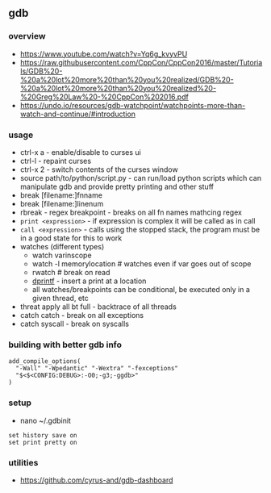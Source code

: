 ## gdb

### overview

- <https://www.youtube.com/watch?v=Yq6g_kvyvPU>
- <https://raw.githubusercontent.com/CppCon/CppCon2016/master/Tutorials/GDB%20-%20a%20lot%20more%20than%20you%20realized/GDB%20-%20a%20lot%20more%20than%20you%20realized%20-%20Greg%20Law%20-%20CppCon%202016.pdf>
- <https://undo.io/resources/gdb-watchpoint/watchpoints-more-than-watch-and-continue/#introduction>

### usage

 - ctrl-x a - enable/disable to curses ui
 - ctrl-l - repaint curses
 - ctrl-x 2 - switch contents of the curses window
 - source path/to/python/script.py - can run/load python scripts which can manipulate gdb and provide pretty printing and other stuff
 - break [filename:]fnname
 - break [filename:]linenum
 - rbreak - regex breakpoint - breaks on all fn names mathcing regex
 - `print <expression>` - if expression is complex it will be called as in call
 - `call <expression>` - calls using the stopped stack, the program must be in a good state for this to work
 - watches (different types)
    - watch varinscope
    - watch -l memorylocation # watches even if var goes out of scope
    - rwatch # break on read
    - [dprintf](https://doc.ecoscentric.com/gnutools/doc/gdb/Dynamic-Printf.html) - insert a print at a location
    - all watches/breakpoints can be conditional, be executed only in a given thread, etc
 - threat apply all bt full - backtrace of all threads
 - catch catch - break on all exceptions
 - catch syscall - break on syscalls

### building with better gdb info

```
add_compile_options(
  "-Wall" "-Wpedantic" "-Wextra" "-fexceptions"
  "$<$<CONFIG:DEBUG>:-O0;-g3;-ggdb>"
)
```

### setup

- nano ~/.gdbinit
```
set history save on
set print pretty on
```

### utilities

- <https://github.com/cyrus-and/gdb-dashboard>